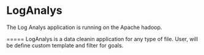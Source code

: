 # LogAnalys
The Log Analys application is running on the Apache hadoop. 

=====
LogAnalys is a data cleanin application for any type of file. User, will be define custom template and filter for goals.
